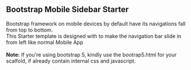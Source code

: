 <h2>Bootstrap Mobile Sidebar Starter</h2>
<p>Bootstrap framework on mobile devices by default have its navigations fall from top to bottom. <br/>
This Starter template is designed with to make the navigation bar slide in from left like normal Mobile App 
<br><br>
<b>Note:</b> If you're using bootstrap 5, kindly use the bootrap5.html for your scalfold, if already contain internal css and javascript.
</p>